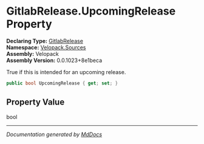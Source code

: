 ﻿<!--  
  <auto-generated>   
    The contents of this file were generated by a tool.  
    Changes to this file may be list if the file is regenerated  
  </auto-generated>   
-->

# GitlabRelease.UpcomingRelease Property

**Declaring Type:** [GitlabRelease](../index.md)  
**Namespace:** [Velopack.Sources](../../index.md)  
**Assembly:** Velopack  
**Assembly Version:** 0.0.1023+8e1beca

True if this is intended for an upcoming release.

```csharp
public bool UpcomingRelease { get; set; }
```

## Property Value

bool

___

*Documentation generated by [MdDocs](https://github.com/ap0llo/mddocs)*
